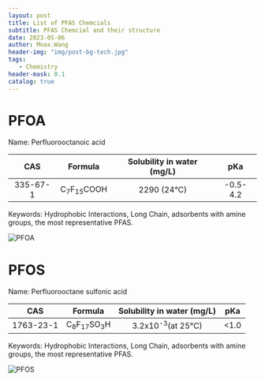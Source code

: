 ```yaml
---
layout: post
title: List of PFAS Chemcials
subtitle: PFAS Chemcial and their structure
date: 2023-05-06
author: Moax.Wang
header-img: "img/post-bg-tech.jpg"
tags:
   - Chemistry
header-mask: 0.1
catalog: true
---
```


# PFOA

Name: Perfluorooctanoic acid

|CAS|Formula|Solubility in water (mg/L)|pKa|
|:-:|:-:|:-:|:-:|
|335-67-1|C<sub>7</sub>F<sub>15</sub>COOH|2290 (24°C)|-0.5-4.2|

Keywords: Hydrophobic Interactions, Long Chain, adsorbents with amine groups, the most representative PFAS.

![PFOA](https://pubchem.ncbi.nlm.nih.gov/image/imgsrv.fcgi?cid=9554&t=l)

# PFOS

Name: Perfluorooctane sulfonic acid

|CAS|Formula|Solubility in water (mg/L)|pKa|
|:-:|:-:|:-:|:-:|
|1763-23-1|C<sub>8</sub>F<sub>17</sub>SO<sub>3</sub>H|3.2x10<sup>-3</sup>(at 25°C)|<1.0|

Keywords: Hydrophobic Interactions, Long Chain, adsorbents with amine groups, the most representative PFAS.

![PFOS](https://pubchem.ncbi.nlm.nih.gov/image/imgsrv.fcgi?cid=74483&t=l)